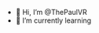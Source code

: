 - 👋 Hi, I’m @ThePaulVR
- 🌱 I’m currently learning 


<!---
ThePaulVR/ThePaulVR is a ✨ special ✨ repository because its `README.md` (this file) appears on your GitHub profile.
You can click the Preview link to take a look at your changes.
--->
